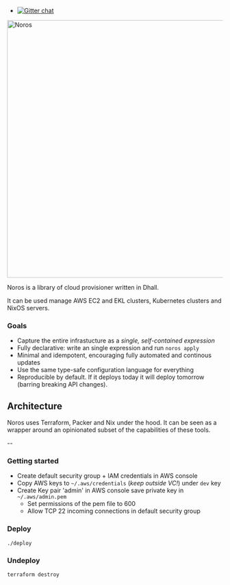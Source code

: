 - [![Gitter chat](https://badges.gitter.im/hashicorp-terraform/Lobby.png)](https://gitter.im/hashicorp-terraform/Lobby)

<img alt="Noros" src="https://dl.dropboxusercontent.com/s/aig30sypi5avyul/noros_logo.png" width="600">

Noros is a library of cloud provisioner written in Dhall. 

It can be used manage AWS EC2 and EKL clusters, Kubernetes clusters and NixOS servers.


### Goals
- Capture the entire infrastucture as a *single, self-contained expression*
- Fully declarative: write an single expression and run `noros apply`
- Minimal and idempotent, encouraging fully automated and continous updates
- Use the same type-safe configuration language for everything
- Reproducible by default. If it deploys today it will deploy tomorrow (barring breaking API changes).

## Architecture

Noros uses Terraform, Packer and Nix under the hood. It can be seen as a wrapper around an opinionated subset of the capabilities of these tools.


--

### Getting started

- Create default security group + IAM credentials in AWS console
- Copy AWS keys to `~/.aws/credentials` (*keep outside VC!*) under `dev` key
- Create Key pair 'admin' in AWS console save private key in `~/.aws/admin.pem`
  - Set permissions of the pem file to 600
  - Allow TCP 22 incoming connections in default security group

### Deploy

    ./deploy

### Undeploy

    terraform destroy
